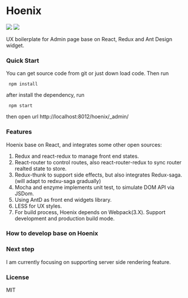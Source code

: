 # Hoenix
![](https://img.shields.io/badge/license-MIT-000000.svg) ![](https://img.shields.io/badge/release-0.2-green.svg)

UX boilerplate for Admin page base on React, Redux and Ant Design widget.


### Quick Start
You can get source code from git or just down load code. Then run

````shell
 npm install
````
 after install the dependency, run 

````shell
 npm start
````
then open url http://localhost:8012/hoenix/_admin/

### Features
Hoenix base on React, and integrates some other open sources: 
1. Redux and react-redux to manage front end states. 
2. React-router to control routes, also react-router-redux to sync router realted state to store.
3. Redux-thunk to support side effects, but also integrates Redux-saga.(will adapt to redxu-saga gradually)
4. Mocha and enzyme implements unit test, to simulate DOM API via JSDom.
5. Using AntD as front end widgets library.
6. LESS for UX styles.
7. For build process, Hoenix depends on Webpack(3.X). Support development and production build mode.

### How to develop base on Hoenix


### Next step
I am currently focusing on supporting server side rendering feature.

### License
MIT
